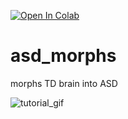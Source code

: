 [![Open In Colab](https://colab.research.google.com/assets/colab-badge.svg)](https://colab.research.google.com/github/Aglinskas/asd_morphs/blob/main/ShowMorphs.ipynb)

# asd_morphs
 morphs TD brain into ASD




![tutorial_gif](https://user-images.githubusercontent.com/15108226/115431160-47ea3680-a205-11eb-8e07-44bd5f119a79.gif)

